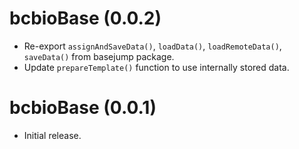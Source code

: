 # bcbioBase (0.0.2)

- Re-export `assignAndSaveData()`, `loadData()`, `loadRemoteData()`, `saveData()` from basejump package.
- Update `prepareTemplate()` function to use internally stored data.



# bcbioBase (0.0.1)

- Initial release.
